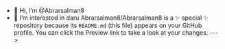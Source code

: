 - 👋 Hi, I’m @Abrarsalman8
- 👀 I’m interested in daru
Abrarsalman8/Abrarsalman8 is a ✨ special ✨ repository because its `README.md` (this file) appears on your GitHub profile.
You can click the Preview link to take a look at your changes.
--->
